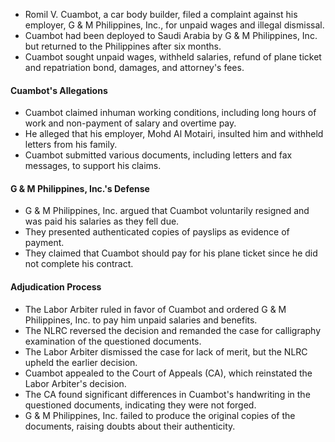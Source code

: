 

- Romil V. Cuambot, a car body builder, filed a complaint against his employer, G & M Philippines, Inc., for unpaid wages and illegal dismissal.
- Cuambot had been deployed to Saudi Arabia by G & M Philippines, Inc. but returned to the Philippines after six months.
- Cuambot sought unpaid wages, withheld salaries, refund of plane ticket and repatriation bond, damages, and attorney's fees.

#### Cuambot's Allegations

- Cuambot claimed inhuman working conditions, including long hours of work and non-payment of salary and overtime pay.
- He alleged that his employer, Mohd Al Motairi, insulted him and withheld letters from his family.
- Cuambot submitted various documents, including letters and fax messages, to support his claims.

#### G & M Philippines, Inc.'s Defense

- G & M Philippines, Inc. argued that Cuambot voluntarily resigned and was paid his salaries as they fell due.
- They presented authenticated copies of payslips as evidence of payment.
- They claimed that Cuambot should pay for his plane ticket since he did not complete his contract.

#### Adjudication Process

- The Labor Arbiter ruled in favor of Cuambot and ordered G & M Philippines, Inc. to pay him unpaid salaries and benefits.
- The NLRC reversed the decision and remanded the case for calligraphy examination of the questioned documents.
- The Labor Arbiter dismissed the case for lack of merit, but the NLRC upheld the earlier decision.
- Cuambot appealed to the Court of Appeals (CA), which reinstated the Labor Arbiter's decision.
- The CA found significant differences in Cuambot's handwriting in the questioned documents, indicating they were not forged.
- G & M Philippines, Inc. failed to produce the original copies of the documents, raising doubts about their authenticity.